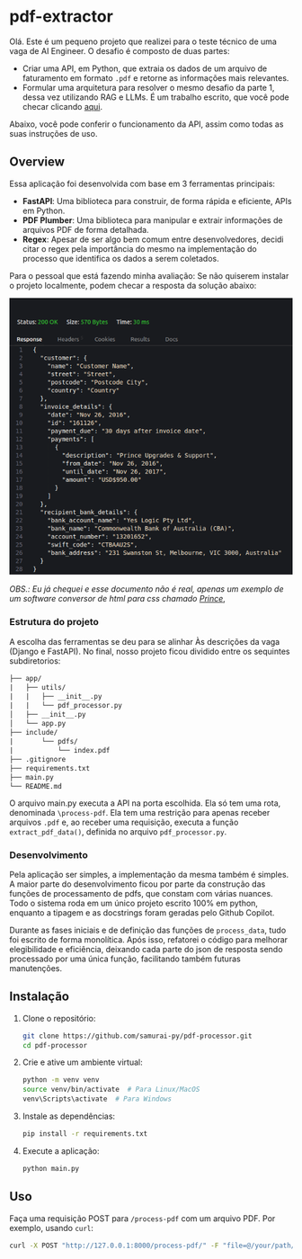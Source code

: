 # pdf-extractor

Olá. Este é um pequeno projeto que realizei para o teste técnico de uma vaga de AI Engineer. O desafio é composto de duas partes:

- Criar uma API, em Python, que extraia os dados de um arquivo de faturamento em formato ```.pdf``` e retorne as informações mais relevantes.
- Formular uma arquitetura para resolver o mesmo desafio da parte 1, dessa vez utilizando RAG e LLMs. É um trabalho escrito, que você pode checar clicando [aqui](/include/case2/extracting-pdf-data-with-llms-and-rag).

Abaixo, você pode conferir o funcionamento da API, assim como todas as suas instruções de uso.

## Overview

Essa aplicação foi desenvolvida com base em 3 ferramentas principais:

- **FastAPI**: Uma biblioteca para construir, de forma rápida e eficiente, APIs em Python.
- **PDF Plumber**: Uma biblioteca para manipular e extrair informações de arquivos PDF de forma detalhada.
- **Regex**: Apesar de ser algo bem comum entre desenvolvedores, decidi citar o regex pela importância do mesmo na implementação do processo que identifica os dados a serem coletados.

Para o pessoal que está fazendo minha avaliação: Se não quiserem instalar o projeto localmente, podem checar a resposta da solução abaixo:

![Alt text](include/images/api_response.png?raw=true)

*OBS.: Eu já chequei e esse documento não é real, apenas um exemplo de um software conversor de html para css chamado [Prince](https://www.princexml.com/)*,

### Estrutura do projeto

A escolha das ferramentas se deu para se alinhar Às descrições da vaga (Django e FastAPI). No final, nosso projeto ficou dividido entre os sequintes subdiretorios:

```pdf_processor/
├── app/
|   ├── utils/
|   |   ├── __init__.py
|   |   └── pdf_processor.py
│   ├── __init__.py
│   └── app.py
├── include/
|       └── pdfs/
|           └── index.pdf
├── .gitignore
├── requirements.txt
├── main.py
└── README.md
```

O arquivo main.py executa a API na porta escolhida. Ela só tem uma rota, denominada ```\process-pdf```. Ela tem uma restrição para apenas receber arquivos ```.pdf``` e, ao receber uma requisição, executa a função ```extract_pdf_data()```, definida no arquivo ```pdf_processor.py```.

### Desenvolvimento

Pela aplicação ser simples, a implementação da mesma também é simples. A maior parte do desenvolvimento ficou por parte da construção das funções de processamento de pdfs, que constam com várias nuances. Todo o sistema roda em um único projeto escrito 100% em python, enquanto a tipagem e as docstrings foram geradas pelo Github Copilot.

Durante as fases iniciais e de definição das funções de ```process_data```,  tudo foi escrito de forma monolítica. Após isso, refatorei o código para melhorar elegibilidade e eficiência, deixando cada parte do json de resposta sendo processado por uma única função, facilitando também futuras manutenções.

## Instalação

1. Clone o repositório:
    ```bash
    git clone https://github.com/samurai-py/pdf-processor.git
    cd pdf-processor
    ```

2. Crie e ative um ambiente virtual:
    ```bash
    python -m venv venv
    source venv/bin/activate  # Para Linux/MacOS
    venv\Scripts\activate  # Para Windows
    ```

3. Instale as dependências:
    ```bash
    pip install -r requirements.txt
    ```

4. Execute a aplicação:
    ```bash
    python main.py
    ```

## Uso

Faça uma requisição POST para `/process-pdf` com um arquivo PDF. Por exemplo, usando `curl`:
```bash
curl -X POST "http://127.0.0.1:8000/process-pdf/" -F "file=@/your/path/to-file/index.pdf"
```

